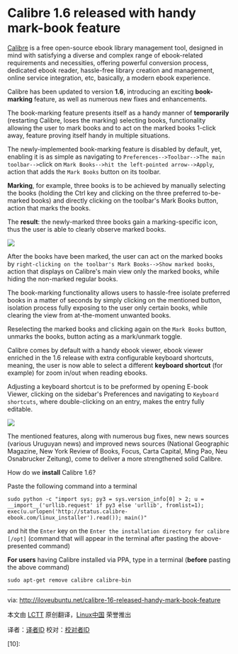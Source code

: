 Calibre 1.6 released with handy mark-book feature
================================================================================
[Calibre][1] is a free open-source ebook library management tool, designed in mind with satisfying a diverse and complex range of ebook-related requirements and necessities, offering powerful conversion process, dedicated ebook reader, hassle-free library creation and management, online service integration, etc, basically, a modern ebook experience.

Calibre has been updated to version **1.6**, introducing an exciting **book-marking** feature, as well as numerous new fixes and enhancements.

The book-marking feature presents itself as a handy manner of **temporarily** (restarting Calibre, loses the marking) selecting books, functionality allowing the user to mark books and to act on the marked books 1-click away, feature proving itself handy in multiple situations.

The newly-implemented book-marking feature is disabled by default, yet, enabling it is as simple as navigating to `Preferences-->Toolbar-->The main toolbar-->`click on `Mark Books-->hit the left-pointed arrow-->Apply`, action that adds the `Mark Books` button on its toolbar.

**Marking**, for example, three books is to be achieved by manually selecting the books (holding the Ctrl key and clicking on the three preferred to-be-marked books) and directly clicking on the toolbar's Mark Books button, action that marks the books.

The **result**: the newly-marked three books gain a marking-specific icon, thus the user is able to clearly observe marked books.

![](http://iloveubuntu.net/pictures_me/calibre%2016%20marking%20books.png)

After the books have been marked, the user can act on the marked books by `right-clicking on the toolbar's Mark Books-->Show marked books`, action that displays on Calibre's main view only the marked books, while hiding the non-marked regular books.

The book-marking functionality allows users to hassle-free isolate preferred books in a matter of seconds by simply clicking on the mentioned button, isolation process fully exposing to the user only certain books, while clearing the view from at-the-moment unwanted books.

Reselecting the marked books and clicking again on the `Mark Books` button, unmarks the books, button acting as a mark/unmark toggle.

Calibre comes by default with a handy ebook viewer, ebook viewer enriched in the 1.6 release with extra configurable keyboard shortcuts, meaning, the user is now able to select a different **keyboard shortcut** (for example) for zoom in/out when reading ebooks.

Adjusting a keyboard shortcut is to be preformed by opening E-book Viewer, clicking on the sidebar's Preferences and navigating to `Keyboard shortcuts`, where double-clicking on an entry, makes the entry fully editable.

![](http://iloveubuntu.net/pictures_me/calibre%20font%20size%20shortcut.png)

The mentioned features, along with numerous bug fixes, new news sources (various Uruguyan news) and improved news sources (National Geographic Magazine, New York Review of Books, Focus, Carta Capital, Ming Pao, Neu Osnabrucker Zeitung), come to deliver a more strengthened solid Calibre.

How do we **install** Calibre 1.6?

Paste the following command into a terminal

    sudo python -c "import sys; py3 = sys.version_info[0] > 2; u = __import__('urllib.request' if py3 else 'urllib', fromlist=1); exec(u.urlopen('http://status.calibre-ebook.com/linux_installer').read()); main()"

and hit the `Enter` key on the `Enter the installation directory for calibre [/opt]` (command that will appear in the terminal after pasting the above-presented command)

**For users** having Calibre installed via PPA, type in a terminal (**before** pasting the above command)

    sudo apt-get remove calibre calibre-bin

--------------------------------------------------------------------------------

via: http://iloveubuntu.net/calibre-16-released-handy-mark-book-feature

本文由 [LCTT](https://github.com/LCTT/TranslateProject) 原创翻译，[Linux中国](http://linux.cn/) 荣誉推出

译者：[译者ID](https://github.com/译者ID) 校对：[校对者ID](https://github.com/校对者ID)

[1]:http://calibre-ebook.com/
[2]:
[3]:
[4]:
[5]:
[6]:
[7]:
[8]:
[9]:
[10]: